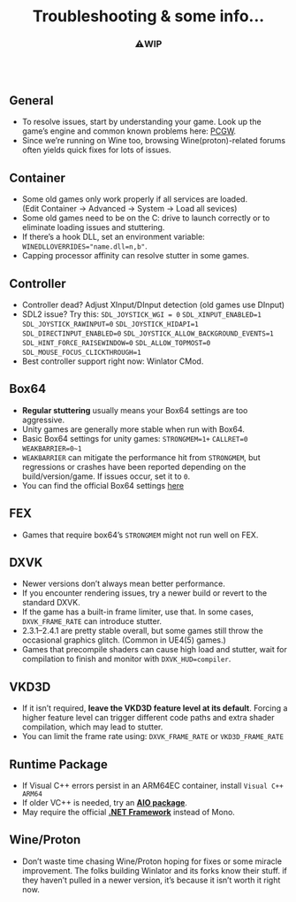 <h1 align="center">Troubleshooting & some info...</h1>
<h3 align="center">⚠️WIP</h3><br><br>

## General

- To resolve issues, start by understanding your game. Look up the game’s engine and common known problems here: [PCGW](https://www.pcgamingwiki.com/wiki/Home).
- Since we’re running on Wine too, browsing Wine(proton)-related forums often yields quick fixes for lots of issues.

## Container
- Some old games only work properly if all services are loaded.<br>(Edit Container → Advanced → System → Load all sevices)
- Some old games need to be on the C: drive to launch correctly or to eliminate loading issues and stuttering.
- If there’s a hook DLL, set an environment variable: ```WINEDLLOVERRIDES="name.dll=n,b"```.
- Capping processor affinity can resolve stutter in some games.

## Controller
- Controller dead? Adjust XInput/DInput detection (old games use DInput)
- SDL2 issue? Try this: ```SDL_JOYSTICK_WGI = 0``` ```SDL_XINPUT_ENABLED=1``` ```SDL_JOYSTICK_RAWINPUT=0``` ```SDL_JOYSTICK_HIDAPI=1``` ```SDL_DIRECTINPUT_ENABLED=0``` ```SDL_JOYSTICK_ALLOW_BACKGROUND_EVENTS=1``` ```SDL_HINT_FORCE_RAISEWINDOW=0``` ```SDL_ALLOW_TOPMOST=0``` ```SDL_MOUSE_FOCUS_CLICKTHROUGH=1```
- Best controller support right now: Winlator CMod.

## Box64

- **Regular stuttering** usually means your Box64 settings are too aggressive.
- Unity games are generally more stable when run with Box64.
- Basic Box64 settings for unity games: ```STRONGMEM=1+``` ```CALLRET=0``` ```WEAKBARRIER=0~1```
- ```WEAKBARRIER``` can mitigate the performance hit from ```STRONGMEM```, but regressions or crashes have been reported depending on the build/version/game. If issues occur, set it to ```0```.
- You can find the official Box64 settings [here](https://github.com/ptitSeb/box64/blob/main/system/box64.box64rc)

## FEX
- Games that require box64’s ```STRONGMEM``` might not run well on FEX.

## DXVK

- Newer versions don’t always mean better performance.
- If you encounter rendering issues, try a newer build or revert to the standard DXVK.
- If the game has a built-in frame limiter, use that. In some cases, ```DXVK_FRAME_RATE``` can introduce stutter.
- 2.3.1–2.4.1 are pretty stable overall, but some games still throw the occasional graphics glitch. (Common in UE4(5) games.)
- Games that precompile shaders can cause high load and stutter, wait for compilation to finish and monitor with ```DXVK_HUD=compiler```.

## VKD3D

- If it isn’t required, **leave the VKD3D feature level at its default**. Forcing a higher feature level can trigger different code paths and extra shader compilation, which may lead to stutter.
- You can limit the frame rate using: ```DXVK_FRAME_RATE``` or ```VKD3D_FRAME_RATE```

## Runtime Package

- If Visual C++ errors persist in an ARM64EC container, install ```Visual C++ ARM64```
- If older VC++ is needed, try an [**AIO package**](https://github.com/abbodi1406/vcredist). <br>
- May require the official [**.NET Framework**](https://dotnet.microsoft.com/ko-kr/download/dotnet-framework) instead of Mono.

## Wine/Proton

- Don’t waste time chasing Wine/Proton hoping for fixes or some miracle improvement. The folks building Winlator and its forks know their stuff. if they haven’t pulled in a newer version, it’s because it isn’t worth it right now.



